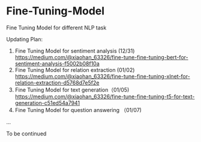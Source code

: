 # Fine-Tuning-Model
Fine Tuning Model for different NLP task

Updating Plan:
1. Fine Tuning Model for sentiment analysis (12/31) https://medium.com/@xiaohan_63326/fine-tune-fine-tuning-bert-for-sentiment-analysis-f5002b08f10a
2. Fine Tuning Model for relation extraction (01/02) https://medium.com/@xiaohan_63326/fine-tune-fine-tuning-xlnet-for-relation-extraction-d5768d7e5f2e
3. Fine Tuning Model for text generation（01/05)  https://medium.com/@xiaohan_63326/fine-tune-fine-tuning-t5-for-text-generation-c51ed54a7941
3. Fine Tuning Model for question answering （01/07)

...

To be continued

